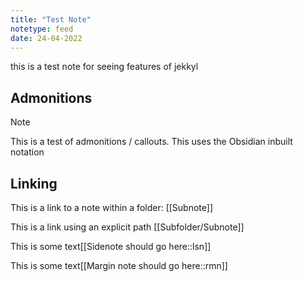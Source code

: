 ```yaml
---
title: "Test Note"
notetype: feed
date: 24-04-2022
---
```



this is a test note for seeing features of jekkyl

## Admonitions

> [!NOTE]
> This is a test of admonitions / callouts. This uses the Obsidian inbuilt notation



## Linking

This is a link to a note within a folder: [[Subnote]]

This is a link using an explicit path [[Subfolder/Subnote]]

This is some text[[Sidenote should go here::lsn]]

This is some text[[Margin note should go here::rmn]]


